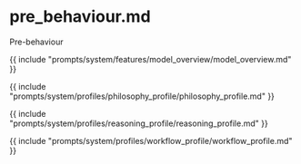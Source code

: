 # pre_behaviour.md

Pre-behaviour


{{ include "prompts/system/features/model_overview/model_overview.md" }}

{{ include "prompts/system/profiles/philosophy_profile/philosophy_profile.md" }}

{{ include "prompts/system/profiles/reasoning_profile/reasoning_profile.md" }}

{{ include "prompts/system/profiles/workflow_profile/workflow_profile.md" }}

